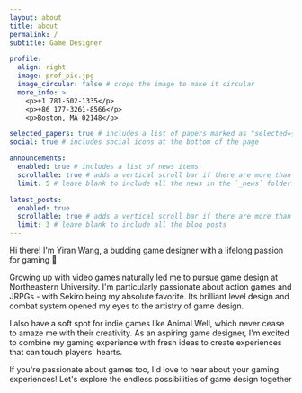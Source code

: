 ```yaml
---
layout: about
title: about
permalink: /
subtitle: Game Designer

profile:
  align: right
  image: prof_pic.jpg
  image_circular: false # crops the image to make it circular
  more_info: >
    <p>+1 781-502-1335</p>
    <p>+86 177-3261-8566</p>
    <p>Boston, MA 02148</p>

selected_papers: true # includes a list of papers marked as "selected={true}"
social: true # includes social icons at the bottom of the page

announcements:
  enabled: true # includes a list of news items
  scrollable: true # adds a vertical scroll bar if there are more than 3 news items
  limit: 5 # leave blank to include all the news in the `_news` folder

latest_posts:
  enabled: true
  scrollable: true # adds a vertical scroll bar if there are more than 3 new posts items
  limit: 3 # leave blank to include all the blog posts
---
```


Hi there! I'm Yiran Wang, a budding game designer with a lifelong passion for gaming 🌱

Growing up with video games naturally led me to pursue game design at Northeastern University. I'm particularly passionate about action games and JRPGs - with Sekiro being my absolute favorite. Its brilliant level design and combat system opened my eyes to the artistry of game design.

I also have a soft spot for indie games like Animal Well, which never cease to amaze me with their creativity. As an aspiring game designer, I'm excited to combine my gaming experience with fresh ideas to create experiences that can touch players' hearts.

If you're passionate about games too, I'd love to hear about your gaming experiences! Let's explore the endless possibilities of game design together
